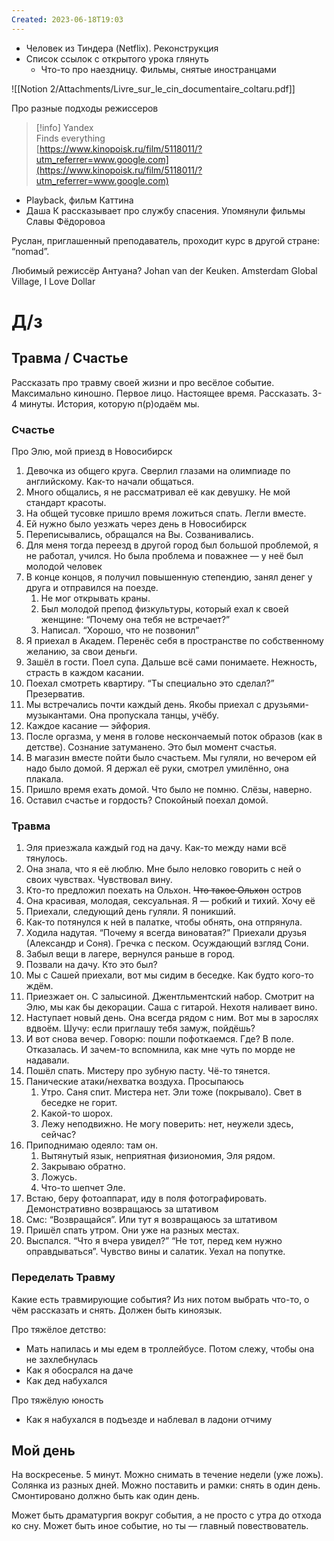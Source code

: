 ```yaml
---
Created: 2023-06-18T19:03
---
```

- Человек из Тиндера (Netflix). Реконструкция
- Список ссылок с открытого урока глянуть
    - Что-то про наездницу. Фильмы, снятые иностранцами

![[Notion 2/Attachments/Livre_sur_le_cin_documentaire_coltaru.pdf]]

Про разные подходы режиссеров

> [!info] Yandex  
> Finds everything  
> [https://www.kinopoisk.ru/film/5118011/?utm_referrer=www.google.com](https://www.kinopoisk.ru/film/5118011/?utm_referrer=www.google.com)  

- Playback, фильм Каттина
- Даша К рассказывает про службу спасения. Упомянули фильмы Славы Фёдоровоа

Руслан, приглашенный преподаватель, проходит курс в другой стране: “nomad”.

Любимый режиссёр Антуана? Johan van der Keuken. Amsterdam Global Village, I Love Dollar

# Д/з

## Травма / Счастье

Рассказать про травму своей жизни и про весёлое событие. Максимально киношно. Первое лицо. Настоящее время. Рассказать. 3-4 минуты. История, которую п(р)одаём мы.

### Счастье

Про Элю, мой приезд в Новосибирск

1. Девочка из общего круга. Сверлил глазами на олимпиаде по английскому. Как-то начали общаться.
2. Много общались, я не рассматривал её как девушку. Не мой стандарт красоты.
3. На общей тусовке пришло время ложиться спать. Легли вместе.
4. Ей нужно было уезжать через день в Новосибирск
5. Переписывались, обращался на Вы. Созванивались.
6. Для меня тогда переезд в другой город был большой проблемой, я не работал, учился. Но была проблема и поважнее — у неё был молодой человек
7. В конце концов, я получил повышенную степендию, занял денег у друга и отправился на поезде.
    1. Не мог открывать краны.
    2. Был молодой препод физкультуры, который ехал к своей женщине: “Почему она тебя не встречает?”
    3. Написал. “Хорошо, что не позвонил”
8. Я приехал в Академ. Перенёс себя в пространстве по собственному желанию, за свои деньги.
9. Зашёл в гости. Поел супа. Дальше всё сами понимаете. Нежность, страсть в каждом касании.
10. Поехал смотреть квартиру. “Ты специально это сделал?” Презерватив.
11. Мы встречались почти каждый день. Якобы приехал с друзьями-музыкантами. Она пропускала танцы, учёбу.
12. Каждое касание — эйфория.
13. После оргазма, у меня в голове нескончаемый поток образов (как в детстве). Сознание затуманено. Это был момент счастья.
14. В магазин вместе пойти было счастьем. Мы гуляли, но вечером ей надо было домой. Я держал её руки, смотрел умилённо, она плакала.
15. Пришло время ехать домой. Что было не помню. Слёзы, наверно.
16. Оставил счастье и гордость? Спокойный поехал домой.

### Травма

1. Эля приезжала каждый год на дачу. Как-то между нами всё тянулось.
2. Она знала, что я её люблю. Мне было неловко говорить с ней о своих чувствах. Чувствовал вину.
3. Кто-то предложил поехать на Ольхон. ~~Что такое Ольхон~~ остров
4. Она красивая, молодая, сексуальная. Я — робкий и тихий. Хочу её
5. Приехали, следующий день гуляли. Я поникший.
6. Как-то потянулся к ней в палатке, чтобы обнять, она отпрянула.
7. Ходила надутая. “Почему я всегда виноватая?” Приехали друзья (Александр и Соня). Гречка с песком. Осуждающий взгляд Сони.
8. Забыл вещи в лагере, вернулся раньше в город.
9. Позвали на дачу. Кто это был?
10. Мы с Сашей приехали, вот мы сидим в беседке. Как будто кого-то ждём.
11. Приезжает он. С залысиной. Джентльментский набор. Смотрит на Элю, мы как бы декорации. Саша с гитарой. Нехотя наливает вино.
12. Наступает новый день. Она всегда рядом с ним. Вот мы в зарослях вдвоём. Шучу: если приглашу тебя замуж, пойдёшь?
13. И вот снова вечер. Говорю: пошли пофоткаемся. Где? В поле. Отказалась. И зачем-то вспомнила, как мне чуть по морде не надавали.
14. Пошёл спать. Мистеру про зубную пасту. Чё-то тянется.
15. Панические атаки/нехватка воздуха. Просыпаюсь
    1. Утро. Саня спит. Мистера нет. Эли тоже (покрывало). Свет в беседке не горит.
    2. Какой-то шорох.
    3. Лежу неподвижно. Не могу поверить: нет, неужели здесь, сейчас?
16. Приподнимаю одеяло: там он.
    1. Вытянутый язык, неприятная физиономия, Эля рядом.
    2. Закрываю обратно.
    3. Ложусь.
    4. Что-то шепчет Эле.
17. Встаю, беру фотоаппарат, иду в поля фотографировать. Демонстративно возвращаюсь за штативом
18. Смс: “Возвращайся”. Или тут я возвращаюсь за штативом
19. Пришёл спать утром. Они уже на разных местах.
20. Выспался. “Что я вчера увидел?” “Не тот, перед кем нужно оправдываться”. Чувство вины и салатик. Уехал на попутке.

### Переделать Травму

Какие есть травмирующие события? Из них потом выбрать что-то, о чём рассказать и снять. Должен быть киноязык.

Про тяжёлое детство:

- Мать напилась и мы едем в троллейбусе. Потом слежу, чтобы она не захлебнулась
- Как я обосрался на даче
- Как дед набухался

Про тяжёлую юность

- Как я набухался в подъезде и наблевал в ладони отчиму

## Мой день

На воскресенье. 5 минут. Можно снимать в течение недели (уже ложь). Солянка из разных дней. Можно поставить и рамки: снять в один день. Смонтировано должно быть как один день.

Может быть драматургия вокруг события, а не просто с утра до отхода ко сну. Может быть иное событие, но ты — главный повествователь.